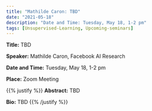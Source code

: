 ```yaml
---
title: "Mathilde Caron: TBD"
date: "2021-05-18"
description: "Date and Time: Tuesday, May 18, 1-2 pm"
tags: [Unsupervised-Learning, Upcoming-seminars]
---
```


**Title:** TBD

**Speaker:** Mathilde Caron, Facebook AI Research

**Date and Time:** Tuesday, May 18, 1-2 pm

**Place:** Zoom Meeting

{{% justify %}}
**Abstract:** TBD

**Bio:** TBD
{{% /justify %}}